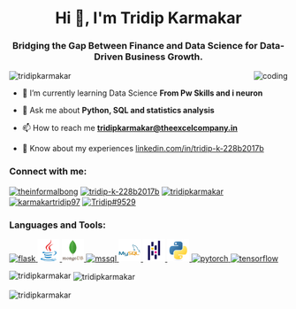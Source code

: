 <h1 align="center">Hi 👋, I'm Tridip Karmakar</h1>
<h3 align="center">Bridging the Gap Between Finance and Data Science for Data-Driven Business Growth.</h3>

<img align = "right" alt = "coding" with = "100" src = "https://www.sarvika.com/wp-content/uploads/2021/03/Backend-Developer-Python-GIF-Dribble.gif">
<p align="left"> <img src="https://komarev.com/ghpvc/?username=tridipkarmakar&label=Profile%20views&color=0e75b6&style=flat" alt="tridipkarmakar" /> </p>

- 🌱 I’m currently learning Data Science **From Pw Skills and i neuron**

- 💬 Ask me about **Python, SQL and statistics analysis**

- 📫 How to reach me **tridipkarmakar@theexcelcompany.in**

- 📄 Know about my experiences [linkedin.com/in/tridip-k-228b2017b](linkedin.com/in/tridip-k-228b2017b)

<h3 align="left">Connect with me:</h3>
<p align="left">
<a href="https://twitter.com/theinformalbong" target="blank"><img align="center" src="https://raw.githubusercontent.com/rahuldkjain/github-profile-readme-generator/master/src/images/icons/Social/twitter.svg" alt="theinformalbong" height="30" width="40" /></a>
<a href="https://linkedin.com/in/tridip-k-228b2017b" target="blank"><img align="center" src="https://raw.githubusercontent.com/rahuldkjain/github-profile-readme-generator/master/src/images/icons/Social/linked-in-alt.svg" alt="tridip-k-228b2017b" height="30" width="40" /></a>
<a href="https://kaggle.com/tridipkarmakar" target="blank"><img align="center" src="https://raw.githubusercontent.com/rahuldkjain/github-profile-readme-generator/master/src/images/icons/Social/kaggle.svg" alt="tridipkarmakar" height="30" width="40" /></a>
<a href="https://www.leetcode.com/karmakartridip97" target="blank"><img align="center" src="https://raw.githubusercontent.com/rahuldkjain/github-profile-readme-generator/master/src/images/icons/Social/leet-code.svg" alt="karmakartridip97" height="30" width="40" /></a>
<a href="https://discord.gg/Tridip#9529" target="blank"><img align="center" src="https://raw.githubusercontent.com/rahuldkjain/github-profile-readme-generator/master/src/images/icons/Social/discord.svg" alt="Tridip#9529" height="30" width="40" /></a>
</p>

<h3 align="left">Languages and Tools:</h3>
<p align="left"> <a href="https://flask.palletsprojects.com/" target="_blank" rel="noreferrer"> <img src="https://www.vectorlogo.zone/logos/pocoo_flask/pocoo_flask-icon.svg" alt="flask" width="40" height="40"/> </a> <a href="https://www.java.com" target="_blank" rel="noreferrer"> <img src="https://raw.githubusercontent.com/devicons/devicon/master/icons/java/java-original.svg" alt="java" width="40" height="40"/> </a> <a href="https://www.mongodb.com/" target="_blank" rel="noreferrer"> <img src="https://raw.githubusercontent.com/devicons/devicon/master/icons/mongodb/mongodb-original-wordmark.svg" alt="mongodb" width="40" height="40"/> </a> <a href="https://www.microsoft.com/en-us/sql-server" target="_blank" rel="noreferrer"> <img src="https://www.svgrepo.com/show/303229/microsoft-sql-server-logo.svg" alt="mssql" width="40" height="40"/> </a> <a href="https://www.mysql.com/" target="_blank" rel="noreferrer"> <img src="https://raw.githubusercontent.com/devicons/devicon/master/icons/mysql/mysql-original-wordmark.svg" alt="mysql" width="40" height="40"/> </a> <a href="https://pandas.pydata.org/" target="_blank" rel="noreferrer"> <img src="https://raw.githubusercontent.com/devicons/devicon/2ae2a900d2f041da66e950e4d48052658d850630/icons/pandas/pandas-original.svg" alt="pandas" width="40" height="40"/> </a> <a href="https://www.python.org" target="_blank" rel="noreferrer"> <img src="https://raw.githubusercontent.com/devicons/devicon/master/icons/python/python-original.svg" alt="python" width="40" height="40"/> </a> <a href="https://pytorch.org/" target="_blank" rel="noreferrer"> <img src="https://www.vectorlogo.zone/logos/pytorch/pytorch-icon.svg" alt="pytorch" width="40" height="40"/> </a> <a href="https://www.tensorflow.org" target="_blank" rel="noreferrer"> <img src="https://www.vectorlogo.zone/logos/tensorflow/tensorflow-icon.svg" alt="tensorflow" width="40" height="40"/> </a> </p>

<p><img align="left" src="https://github-readme-stats.vercel.app/api/top-langs?username=tridipkarmakar&show_icons=true&locale=en&layout=compact" alt="tridipkarmakar" /></p>

<p>&nbsp;<img align="center" src="https://github-readme-stats.vercel.app/api?username=tridipkarmakar&show_icons=true&locale=en" alt="tridipkarmakar" /></p>

<p><img align="center" src="https://github-readme-streak-stats.herokuapp.com/?user=tridipkarmakar&" alt="tridipkarmakar" /></p>
